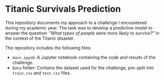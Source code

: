 # Titanic Survivals Prediction
This repository documents my approach to a challenge I encountered during my academic year. The task was to develop a predictive model to answer the question: *"What types of people were more likely to survive?"* in the context of the Titanic disaster.  

  The repository includes the following files:
  - `main.ipynb`: A Jupyter notebook containing the code and results of the challenge.
  - `Data` folder: Contains the dataset used for the challenge, pre-split into `train.csv` and `test.csv` files.